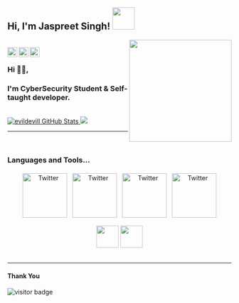 <h2>Hi, I'm Jaspreet Singh! <img src="https://img1.picmix.com/output/stamp/normal/6/3/4/2/922436_b0801.gif" width="50"></h2>
<img align='right' src="https://i.pinimg.com/originals/50/a8/57/50a857a7bbe36010c73c07792f1004f4.gif" width="230">
<br/>
<a href="https://twitter.com/Jas9reet">
  <img align="left" alt="Jas9reet| Twitter" width="22px" src="https://cdn.jsdelivr.net/npm/simple-icons@v3/icons/twitter.svg" />
</a>
<a href="https://www.instagram.com/Jas9reet/">
  <img align="left" alt="Instagram" width="22px" src="https://cdn.jsdelivr.net/npm/simple-icons@v3/icons/instagram.svg" />
</a>
<a href="https://github.com/Jas9reet">
  <img align="left" alt="GitHub" width="22px" src="https://cdn.jsdelivr.net/npm/simple-icons@3.5.0/icons/github.svg" />
</a>
<br/>

### Hi 🙋‍♂️,
### I'm CyberSecurity Student & Self-taught developer.

<br/>

<a href="https://github.com/Jas9reet">
  <img src="https://github-readme-stats.vercel.app/api?username=Jas9reet&show_icons=true&theme=blue-green&layout=compact" alt="evildevill GitHub Stats" />
</a>
<a href="https://github.com/Jas9reet">
  <img src="https://github-readme-stats.vercel.app/api/top-langs/?username=Jas9reet&show_icons=true&theme=blue-green&layout=compact" alt"Most use languages"/>
</a>
<br />

***********************************

<br />

### Languages and Tools...

<p align="center">
 <img height="100" src="https://cdn.jsdelivr.net/npm/simple-icons@3.13.0/icons/html5.svg" alt="Twitter" style="vertical-align:top; margin:4px">  <img height="100" src="https://cdn.jsdelivr.net/npm/simple-icons@3.13.0/icons/javascript.svg" alt="Twitter" style="vertical-align:top; margin:4px"> <img height="100" src="https://cdn.jsdelivr.net/npm/simple-icons@3.13.0/icons/php.svg" alt="Twitter" style="vertical-align:top; margin:4px">  <img height="100" src="https://cdn.jsdelivr.net/npm/simple-icons@3.13.0/icons/amazonaws.svg" alt="Twitter" style="vertical-align:top; margin:4px"> 
 </p>
 <p align="center">
<code><a href="https://www.linux.org/" target="_blank"><img height="50" src="https://cdn.jsdelivr.net/npm/simple-icons@3.13.0/icons/linux.svg"></a></code>
<code><a href="https://www.docker.com/" target="_blank"><img height="50" src="https://cdn.jsdelivr.net/npm/simple-icons@3.13.0/icons/docker.svg"></a></code>
<br/><br/>
</p>

***********************************

#### Thank You

<p>
<img src="https://visitor-badge.laobi.icu/badge?page_id=Jas9reet" alt="visitor badge"/>
</p>
